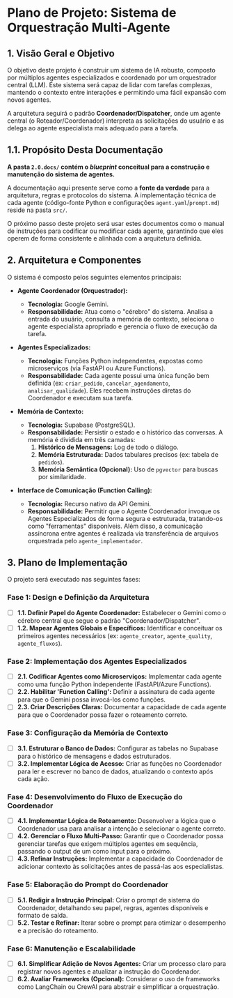# Plano de Projeto: Sistema de Orquestração Multi-Agente

## 1. Visão Geral e Objetivo

O objetivo deste projeto é construir um sistema de IA robusto, composto por múltiplos agentes especializados e coordenado por um orquestrador central (LLM). Este sistema será capaz de lidar com tarefas complexas, mantendo o contexto entre interações e permitindo uma fácil expansão com novos agentes.

A arquitetura seguirá o padrão **Coordenador/Dispatcher**, onde um agente central (o Roteador/Coordenador) interpreta as solicitações do usuário e as delega ao agente especialista mais adequado para a tarefa.

## 1.1. Propósito Desta Documentação

**A pasta `2.0.docs/` contém o *blueprint* conceitual para a construção e manutenção do sistema de agentes.**

A documentação aqui presente serve como a **fonte da verdade** para a arquitetura, regras e protocolos do sistema. A implementação técnica de cada agente (código-fonte Python e configurações `agent.yaml`/`prompt.md`) reside na pasta `src/`.

O próximo passo deste projeto será usar estes documentos como o manual de instruções para codificar ou modificar cada agente, garantindo que eles operem de forma consistente e alinhada com a arquitetura definida.

## 2. Arquitetura e Componentes

O sistema é composto pelos seguintes elementos principais:

-   **Agente Coordenador (Orquestrador):**
    -   **Tecnologia:** Google Gemini.
    -   **Responsabilidade:** Atua como o "cérebro" do sistema. Analisa a entrada do usuário, consulta a memória de contexto, seleciona o agente especialista apropriado e gerencia o fluxo de execução da tarefa.

-   **Agentes Especializados:**
    -   **Tecnologia:** Funções Python independentes, expostas como microserviços (via FastAPI ou Azure Functions).
    -   **Responsabilidade:** Cada agente possui uma única função bem definida (ex: `criar_pedido`, `cancelar_agendamento`, `analisar_qualidade`). Eles recebem instruções diretas do Coordenador e executam sua tarefa.

-   **Memória de Contexto:**
    -   **Tecnologia:** Supabase (PostgreSQL).
    -   **Responsabilidade:** Persistir o estado e o histórico das conversas. A memória é dividida em três camadas:
        1.  **Histórico de Mensagens:** Log de todo o diálogo.
        2.  **Memória Estruturada:** Dados tabulares precisos (ex: tabela de `pedidos`).
        3.  **Memória Semântica (Opcional):** Uso de `pgvector` para buscas por similaridade.

-   **Interface de Comunicação (Function Calling):**
    -   **Tecnologia:** Recurso nativo da API Gemini.
    -   **Responsabilidade:** Permitir que o Agente Coordenador invoque os Agentes Especializados de forma segura e estruturada, tratando-os como "ferramentas" disponíveis. Além disso, a comunicação assíncrona entre agentes é realizada via transferência de arquivos orquestrada pelo `agente_implementador`.

## 3. Plano de Implementação

O projeto será executado nas seguintes fases:

### Fase 1: Design e Definição da Arquitetura
- [ ] **1.1. Definir Papel do Agente Coordenador:** Estabelecer o Gemini como o cérebro central que segue o padrão "Coordenador/Dispatcher".
- [ ] **1.2. Mapear Agentes Globais e Específicos:** Identificar e conceituar os primeiros agentes necessários (ex: `agente_creator`, `agente_quality`, `agente_fluxos`).

### Fase 2: Implementação dos Agentes Especializados
- [ ] **2.1. Codificar Agentes como Microserviços:** Implementar cada agente como uma função Python independente (FastAPI/Azure Functions).
- [ ] **2.2. Habilitar 'Function Calling':** Definir a assinatura de cada agente para que o Gemini possa invocá-los como funções.
- [ ] **2.3. Criar Descrições Claras:** Documentar a capacidade de cada agente para que o Coordenador possa fazer o roteamento correto.

### Fase 3: Configuração da Memória de Contexto
- [ ] **3.1. Estruturar o Banco de Dados:** Configurar as tabelas no Supabase para o histórico de mensagens e dados estruturados.
- [ ] **3.2. Implementar Lógica de Acesso:** Criar as funções no Coordenador para ler e escrever no banco de dados, atualizando o contexto após cada ação.

### Fase 4: Desenvolvimento do Fluxo de Execução do Coordenador
- [ ] **4.1. Implementar Lógica de Roteamento:** Desenvolver a lógica que o Coordenador usa para analisar a intenção e selecionar o agente correto.
- [ ] **4.2. Gerenciar o Fluxo Multi-Passo:** Garantir que o Coordenador possa gerenciar tarefas que exigem múltiplos agentes em sequência, passando o output de um como input para o próximo.
- [ ] **4.3. Refinar Instruções:** Implementar a capacidade do Coordenador de adicionar contexto às solicitações antes de passá-las aos especialistas.

### Fase 5: Elaboração do Prompt do Coordenador
- [ ] **5.1. Redigir a Instrução Principal:** Criar o prompt de sistema do Coordenador, detalhando seu papel, regras, agentes disponíveis e formato de saída.
- [ ] **5.2. Testar e Refinar:** Iterar sobre o prompt para otimizar o desempenho e a precisão do roteamento.

### Fase 6: Manutenção e Escalabilidade
- [ ] **6.1. Simplificar Adição de Novos Agentes:** Criar um processo claro para registrar novos agentes e atualizar a instrução do Coordenador.
- [ ] **6.2. Avaliar Frameworks (Opcional):** Considerar o uso de frameworks como LangChain ou CrewAI para abstrair e simplificar a orquestração.
